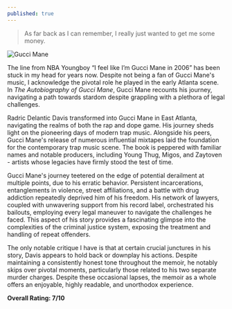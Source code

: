 ```yaml
---
published: true
---
```

> As far back as I can remember, I really just wanted to get me some money.

![Gucci Mane](https://assets.vogue.com/photos/5891101a85b3959618471886/master/w_2240,c_limit/00-gucci.jpg)

The line from NBA Youngboy “I feel like I’m Gucci Mane in 2006” has been stuck in my head for years now. Despite not being a fan of Gucci Mane's music, I acknowledge the pivotal role he played in the early Atlanta scene. In _The Autobiography of Gucci Mane_, Gucci Mane recounts his journey, navigating a path towards stardom despite grappling with a plethora of legal challenges.

Radric Delantic Davis transformed into Gucci Mane in East Atlanta, navigating the realms of both the rap and dope game. His journey sheds light on the pioneering days of modern trap music. Alongside his peers, Gucci Mane's release of numerous influential mixtapes laid the foundation for the contemporary trap music scene. The book is peppered with familiar names and notable producers, including Young Thug, Migos, and Zaytoven - artists whose legacies have firmly stood the test of time.

Gucci Mane's journey teetered on the edge of potential derailment at multiple points, due to his erratic behavior. Persistent incarcerations, entanglements in violence, street affiliations, and a battle with drug addiction repeatedly deprived him of his freedom. His network of lawyers, coupled with unwavering support from his record label, orchestrated his bailouts, employing every legal maneuver to navigate the challenges he faced. This aspect of his story provides a fascinating glimpse into the complexities of the criminal justice system, exposing the treatment and handling of repeat offenders.

The only notable critique I have is that at certain crucial junctures in his story, Davis appears to hold back or downplay his actions. Despite maintaining a consistently honest tone throughout the memoir, he notably skips over pivotal moments, particularly those related to his two separate murder charges. Despite these occasional lapses, the memoir as a whole offers an enjoyable, highly readable, and unorthodox experience.

**Overall Rating: 7/10**
